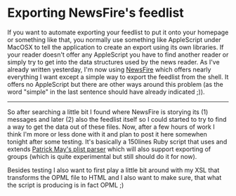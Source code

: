 # Exporting NewsFire's feedlist

If you want to automate exporting your feedlist to put it onto your homepage or something like that, you normally use something like AppleScript under MacOSX to tell the application to create an export using its own libraries. If your reader doesn't offer any AppleScript you have to find another reader or simply try to get into the data structures used by the news reader. As I've already written yesterday, I'm now using [NewsFire](http://www.newsfirerss.com/) which offers nearly everything I want except a simple way to export the feedlist from the shell. It offers no AppleScript but there are other ways around this problem (as the word "simple" in the last sentence should have already indicated ;)).



-------------------------------



So after searching a little bit I found where NewsFire is storying its (1) messages and later (2) also the feedlist itself so I could started to try to find a way to get the data out of these files. Now, after a few hours of work I think I'm more or less done with it and plan to post it here somewhen tonight after some testing. It's basically a 150lines Ruby script that uses and extends [Patrick May's plist parser](http://www.narf-lib.org/2006/01/plistxml-parser-for-ruby.html) which will also support exporting of groups (which is quite experimental but still should do it for now).

Besides testing I also want to first play a little bit around with my XSL that transforms the OPML file to HTML and I also want to make sure, that what the script is producing is in fact OPML ;)